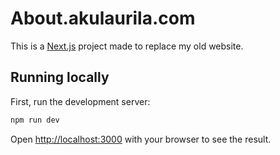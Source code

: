 # About.akulaurila.com

This is a [Next.js](https://nextjs.org/) project made to replace my old website.

## Running locally

First, run the development server:

```bash
npm run dev
```

Open [http://localhost:3000](http://localhost:3000) with your browser to see the result.
